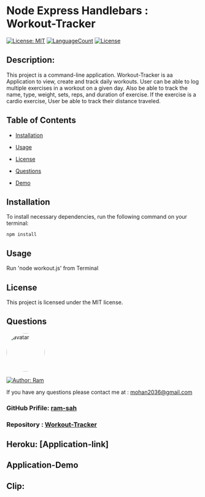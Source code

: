 # Node Express Handlebars : Workout-Tracker

[![License: MIT](https://img.shields.io/badge/License-MIT-green.svg)](https://opensource.org/licenses/MIT)
[![LanguageCount](https://img.shields.io/github/languages/count/ram-sah/Workout-Tracker)](https://github.com/ram-sah/Workout-Tracker)
[![License](https://img.shields.io/github/repo-size/ram-sah/Workout-Tracker?logo=gitHub)](https://github.com/ram-sah/Workout-Tracker)

## Description: 

This project is a command-line application. Workout-Tracker is aa Application to view, create and track daily workouts. User can be able to log multiple exercises in a workout on a given day. Also be able to track the name, type, weight, sets, reps, and duration of exercise. If the exercise is a cardio exercise, User be able to track their distance traveled.
         
## Table of Contents
       
* [Installation](#installation)
            
* [Usage](#usage)
            
* [License](#license)
            
* [Questions](#Questions)

* [Demo](#Application-Demo)
         
## Installation
            
To install necessary dependencies, run the following command on your terminal:
            
```
npm install
```
        
## Usage
            
Run 'node workout.js' from Terminal

## License 
            
This project is licensed under the MIT license.

## Questions
            
<img src="https://github.com/ram-sah.png" alt="avatar" style="border-radius: 50px" width="100" />

[![Author: Ram](https://img.shields.io/badge/Author-RamSah-red.svg)](https://github.com/ram-sah)  
       
If you have any questions please contact me at : mohan2036@gmail.com
### GitHub Prifile: [ram-sah](https://github.com/ram-sah) 
### Repository : [Workout-Tracker](https://github.com/ram-sah/Workout-Tracker)

## Heroku: [Application-link]

## Application-Demo 



## Clip: 


